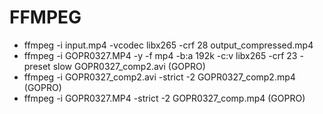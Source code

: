 # FFMPEG

- ffmpeg -i input.mp4 -vcodec libx265 -crf 28 output_compressed.mp4 
- ffmpeg -i GOPR0327.MP4 -y -f mp4 -b:a 192k -c:v libx265 -crf 23 -preset slow GOPR0327_comp2.avi (GOPRO)
- ffmpeg -i GOPR0327_comp2.avi -strict -2 GOPR0327_comp2.mp4 (GOPRO)
- ffmpeg -i GOPR0327.MP4 -strict -2 GOPR0327_comp.mp4 (GOPRO)

